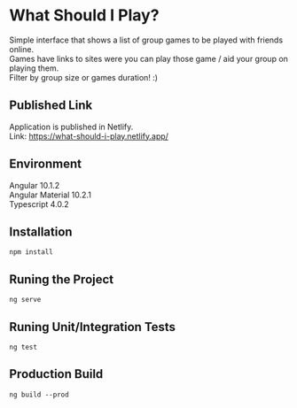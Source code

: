 # What Should I Play?

Simple interface that shows a list of group games to be played with friends online.  
Games have links to sites were you can play those game / aid your group on playing them.  
Filter by group size or games duration! :)

## Published Link

Application is published in Netlify.  
Link: https://what-should-i-play.netlify.app/

## Environment

Angular 10.1.2  
Angular Material 10.2.1  
Typescript 4.0.2  

## Installation

```
npm install
```

## Runing the Project

```
ng serve
```

## Runing Unit/Integration Tests

```
ng test
```

## Production Build

```
ng build --prod
```
